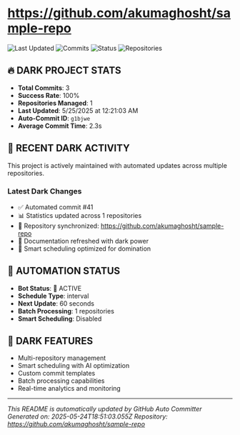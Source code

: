 # https://github.com/akumaghosht/sample-repo

![Last Updated](https://img.shields.io/badge/last%20updated-5/25/2025-red)
![Commits](https://img.shields.io/badge/commits-3-red)
![Status](https://img.shields.io/badge/status-active-red)
![Repositories](https://img.shields.io/badge/repositories-1-red)

## 🔥 DARK PROJECT STATS
- **Total Commits**: 3
- **Success Rate**: 100%
- **Repositories Managed**: 1
- **Last Updated**: 5/25/2025 at 12:21:03 AM
- **Auto-Commit ID**: `g1bjwe`
- **Average Commit Time**: 2.3s

## 🚀 RECENT DARK ACTIVITY
This project is actively maintained with automated updates across multiple repositories.

### Latest Dark Changes
- ✅ Automated commit #41
- 📊 Statistics updated across 1 repositories
- 🔄 Repository synchronized: https://github.com/akumaghosht/sample-repo
- 📝 Documentation refreshed with dark power
- 🤖 Smart scheduling optimized for domination

## 🤖 AUTOMATION STATUS
- **Bot Status**: 🔴 ACTIVE
- **Schedule Type**: interval
- **Next Update**: 60 seconds
- **Batch Processing**: 1 repositories
- **Smart Scheduling**: Disabled

## 🔧 DARK FEATURES
- Multi-repository management
- Smart scheduling with AI optimization
- Custom commit templates
- Batch processing capabilities
- Real-time analytics and monitoring

---
*This README is automatically updated by GitHub Auto Committer*
*Generated on: 2025-05-24T18:51:03.055Z*
*Repository: https://github.com/akumaghosht/sample-repo*